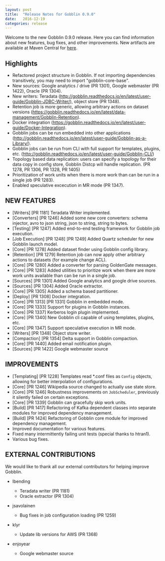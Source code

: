 ```yaml
---
layout: post
title:  "Release Notes for Gobblin 0.9.0"
date:   2016-12-19
categories: release
---
```


Welcome to the new Gobblin 0.9.0 release. Here you can find information about new features, bug fixes, and other improvements. New artifacts are available at Maven Central for [here](http://search.maven.org/#search%7Cga%7C1%7Cgobblin-0.9.0).

## Highlights

* Refactored project structure in Gobblin. If not importing dependencies transitively, you may need to import "gobblin-core-base".
* New sources: Google analytics / drive (PR 1301), Google webmaster (PR 1422), Oracle (PR 1304).
* New writers: Teradata (http://gobblin.readthedocs.io/en/latest/user-guide/Gobblin-JDBC-Writer/), object store (PR 1348).
* Retention job is more generic, allowing arbitrary actions on dataset versions (https://gobblin.readthedocs.io/en/latest/data-management/Gobblin-Retention).
* Docker integration (https://gobblin.readthedocs.io/en/latest/user-guide/Docker-Integration).
* Gobblin jobs can be run embedded into other applications (http://gobblin.readthedocs.io/en/latest/user-guide/Gobblin-as-a-Library/).
* Gobblin jobs can be run from CLI with full support for templates, plugins, etc. (http://gobblin.readthedocs.io/en/latest/user-guide/Gobblin-CLI/)
* Topology based data replication: users can specify a topology for their data copy in config store, Gobblin Distcp will handle replication. (PR 1278, PR 1306, PR 1328, PR 1405)
* Prioritization of work units when there is more work than can be run in a single job (PR 1283).
* Enabled speculative excecution in MR mode (PR 1347).

## NEW FEATURES

* [Writers] [PR 1181] Teradata Writer implemented.
* [Converters] [PR 1246] Added some new core converters: schema injector, avro to json string, json to string, string to bytes.
* [Testing] [PR 1247] Added end-to-end testing framework for Gobblin job execution.
* [Job Execution] [PR 1248] [PR 1249] Added Quartz scheduler for new Gobblin launch model.
* [Core] [PR 1278] Added dataset finder using Gobblin config library.
* [Retention] [PR 1279] Retention job can now apply other arbitrary actions to datasets (for example change ACL).
* [Core] [PR 1280] Added a converter for parsing GoldenGate messages.
* [Core] [PR 1283] Added utilities to prioritize work when there are more work units available than can be run in a single job.
* [Sources] [PR 1301] Added Google analytics and google drive sources.
* [Sources] [PR 1304] Added Oracle extractor.
* [Core] [PR 1305] Added a schema based partitioner.
* [Deploy] [PR 1308] Docker integration.
* [Core] [PR 1313] [PR 1331] Gobblin in embedded mode.
* [Core] [PR 1333] Support for plugins in Gobblin instances.
* [Core] [PR 1337] Kerberos login plugin implemented.
* [Core] [PR 1340] New Gobblin cli capable of using templates, plugins, etc.
* [Core] [PR 1347] Support speculative execution in MR mode.
* [Writers] [PR 1348] Object store writer.
* [Compaction] [PR 1354] Delta support in Gobblin compaction.
* [Core] [PR 1440] Added email notification plugin.
* [Sources] [PR 1422] Google webmaster source

## IMPROVEMENTS

* [Templating] [PR 1228] Templates read *.conf files as `Config` objects, allowing for better interpolation of configurations.
* [Core] [PR 1246] Wikipedia source changed to actually use state store.
* [Core] [PR 1246] Robustness improvements on `JobScheduler`, previously it silently failed on certain exceptions.
* [Core] [PR 1339] Gobblin can gracefully skip work units.
* [Build] [PR 1417] Refactoring of Kafka dependent classes into separate modules for improved dependency management.
* [Build] [PR 1424] Refactoring of Gobblin core module for improved dependency management.
* Improved documentation for various features.
* Fixed many intermittently failing unit tests (special thanks to htran1).
* Various bug fixes.

## EXTERNAL CONTRIBUTIONS
We would like to thank all our external contributors for helping improve Gobblin.

* lbending
  - Teradata writer (PR 1181)
  - Oracle extractor (PR 1304)

* jsavolainen
  - Bug fixes in job configuration loading (PR 1259)

* klyr
  - Update lib versions for AWS (PR 1368)

* enjoyear
  - Google webmaster source

